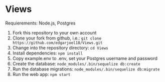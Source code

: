 # Views

Requierements: Node.js, Postgres

1. Fork this repository to your own account
2. Clone your fork from github, i.e.: ```git clone https://github.com/edgarjoel18/Views.git```
3. Change into the repository directory: ```cd Views```
4. Install dependencies: ```npm install```
5. Copy example.env to .env, set your Postgres username and password
6. Create the database: ```node_modules/.bin/sequelize db:create```
7. Run the database migrations: ```node_modules/.bin/sequelize db:migrate```
8. Run the web app: ```npm start```
